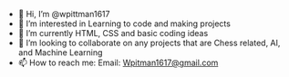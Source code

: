 - 👋 Hi, I’m @wpittman1617
- 👀 I’m interested in Learning to code and making projects
- 🌱 I’m currently HTML, CSS  and basic coding ideas
- 💞️ I’m looking to collaborate on any projects that are Chess related, AI, and Machine Learning
- 📫 How to reach me: Email: Wpitman1617@gmail.com

<!---
wpittman1617/wpittman1617 is a ✨ special ✨ repository because its `README.md` (this file) appears on your GitHub profile.
You can click the Preview link to take a look at your changes.
--->
